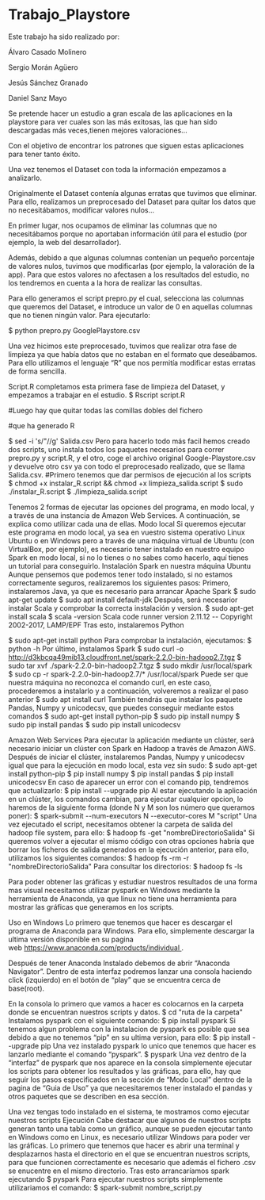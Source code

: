 # Trabajo_Playstore
Este trabajo ha sido realizado por:

Álvaro Casado Molinero

Sergio Morán Agüero

Jesús Sánchez Granado

Daniel Sanz Mayo

Se pretende hacer un estudio a gran escala de las aplicaciones en la playstore para ver cuales son las más exitosas, las que han sido descargadas más veces,tienen mejores 
valoraciones… 

Con el objetivo de encontrar los patrones que siguen estas aplicaciones para tener tanto éxito.

Una vez tenemos el Dataset con toda la información empezamos a analizarlo.

Originalmente el Dataset contenía algunas erratas que tuvimos que eliminar. Para ello, realizamos un preprocesado del Dataset para quitar los datos que no necesitábamos, modificar valores nulos...

En primer lugar, nos ocupamos de eliminar las columnas que no necesitábamos porque no aportaban información útil para el estudio (por ejemplo, la web del desarrollador). 

Además, debido a que algunas columnas contenían un pequeño porcentaje de valores nulos, tuvimos que modificarlas (por ejemplo, la valoración de la app). Para que estos valores no afectasen a los resultados del estudio, no los tendremos en cuenta a la hora de realizar las consultas.

Para ello generamos el script prepro.py el cual, selecciona las columnas que queremos del Dataset, e introduce un valor de 0 en aquellas columnas que no tienen ningún valor. Para ejecutarlo:

$ python prepro.py GooglePlaystore.csv

Una vez hicimos este preprocesado, tuvimos que realizar otra fase de limpieza ya que había datos que no estaban en el formato que deseábamos. Para ello utilizamos el lenguaje “R” que nos permitía modificar estas erratas de forma sencilla. 

Script.R completamos esta primera fase de limpieza del Dataset, y empezamos a trabajar en el estudio.
$ Rscript script.R

#Luego hay que quitar todas las comillas dobles del fichero

#que ha generado R

$ sed -i 's/"//g' Salida.csv
Pero para hacerlo todo más facil hemos creado dos scripts, uno instala todos los paquetes necesarios para correr prepro.py y script.R, y el otro, coge el archivo original Google-Playstore.csv y devuelve otro csv ya con todo el preprocesado realizado, que se llama Salida.csv.
#Primero tenemos que dar permisos de ejecución al los scripts
$ chmod +x instalar_R.script && chmod +x limpieza_salida.script
$ sudo ./instalar_R.script
$ ./limpieza_salida.script


Tenemos 2 formas de ejecutar las opciones del programa, en modo local, y a través de una instancia de Amazon Web Services. A continuación, se explica como utilizar cada una de ellas.
Modo local
Si queremos ejecutar este programa en modo local, ya sea en vuestro sistema operativo Linux Ubuntu o en Windows pero a través de una máquina virtual de Ubuntu (con VirtualBox, por ejemplo), es necesario tener instalado en nuestro equipo Spark en modo local, si no lo tienes o no sabes como hacerlo, aquí tienes un tutorial para conseguirlo.
Instalación Spark en nuestra máquina Ubuntu
Aunque pensemos que podemos tener todo instalado, si no estamos correctamente seguros, realizaremos los siguientes pasos:
Primero, instalaremos Java, ya que es necesario para arrancar Apache Spark
$ sudo apt-get update
$ sudo apt install default-jdk
Después, será necesarior instalar Scala y comprobar la correcta instalación y version.
$ sudo apt-get install scala
$ scala -version
Scala code runner version 2.11.12 -- Copyright 2002-2017, LAMP/EPF
Tras esto, instalaremos Python

$ sudo apt-get install python
Para comprobar la instalación, ejecutamos:
$ python -h
Por último, instalamos Spark
$ sudo curl -o http://d3kbcqa49mib13.cloudfront.net/spark-2.2.0-bin-hadoop2.7.tgz
$ sudo tar xvf ./spark-2.2.0-bin-hadoop2.7.tgz
$ sudo mkdir /usr/local/spark
$ sudo cp -r spark-2.2.0-bin-hadoop2.7/* /usr/local/spark
Puede ser que nuestra máquina no reconozca el comando curl, en este caso, procederemos a instalarlo y a continuación, volveremos a realizar el paso anterior
$ sudo apt install curl
También tendrás que instalar los paquete Pandas, Numpy y unicodecsv, que puedes conseguir mediante estos comandos
$ sudo apt-get install python-pip
$ sudo pip install numpy
$ sudo pip install pandas
$ sudo pip install unicodecsv

Amazon Web Services
Para ejecutar la aplicación mediante un clúster, será necesario iniciar un clúster con Spark en Hadoop a través de Amazon AWS. Después de iniciar el clúster, instalaremos Pandas, Numpy y unicodecsv igual que para la ejecución en modo local, esta vez sin sudo:
$ sudo apt-get install python-pip
$ pip install numpy
$ pip install pandas
$ pip install unicodecsv
En caso de aparecer un error con el comando pip, tendremos que actualizarlo:
$ pip install --upgrade pip
Al estar ejecutando la aplicación en un clúster, los comandos cambian, para ejecutar cualquier opcion, lo haremos de la siguiente forma (donde N y M son los número que queramos poner):
$ spark-submit --num-executors N --executor-cores M "script"
Una vez ejecutado el script, necesitamos obtener la carpeta de salida del hadoop file system, para ello:
$ hadoop fs -get "nombreDirectorioSalida"
Si queremos volver a ejecutar el mismo código con otras opciones habría que borrar los ficheros de salida generados en la ejecución anterior, para ello, utilizamos los siguientes comandos:
$ hadoop fs -rm -r "nombreDirectorioSalida"
Para consultar los directorios:
$ hadoop fs -ls



Para poder obtener las gráficas y estudiar nuestros resultados de una forma mas visual necesitamos utilizar pyspark en Windows mediante la herramienta de Anaconda, ya que linux no tiene una herramienta para mostrar las gráficas que generamos en los scripts.

Uso en Windows
Lo primero que tenemos que hacer es descargar el programa de Anaconda para Windows. Para ello, simplemente descargar la ultima versión disponible en su pagina web https://www.anaconda.com/products/individual .

Después de tener Anaconda Instalado debemos de abrir “Anaconda Navigator”. Dentro de esta interfaz podremos lanzar una consola haciendo click (izquierdo) en el botón de “play” que se encuentra cerca de base(root).

En la consola lo primero que vamos a hacer es colocarnos en la carpeta donde se encuentran nuestros scripts y datos.
$ cd "ruta de la carpeta"
Instalamos pyspark con el siguiente comando:
$ pip install pyspark
Si tenemos algun problema con la instalacion de pyspark es posible que sea debido a que no tenemos “pip” en su ultima version, para ello:
$ pip install --upgrade pip
Una vez instalado pyspark lo unico que tenemos que hacer es lanzarlo mediante el comando “pyspark”.
$ pyspark
Una vez dentro de la “interfaz” de pyspark que nos aparece en la consola simplemente ejecutar los scripts para obtener los resultados y las gráficas, para ello, hay que seguir los pasos especificados en la sección de “Modo Local” dentro de la pagina de “Guia de Uso” ya que necesitaremos tener instalado el pandas y otros paquetes que se describen en esa sección.

Una vez tengas todo instalado en el sistema, te mostramos como ejecutar nuestros scripts
Ejecución
Cabe destacar que algunos de nuestros scripts generan tanto una tabla como un gráfico, aunque se pueden ejecutar tanto en Windows como en Linux, es necesario utilizar Windows para poder ver las gráficas.
Lo primero que tenemos que hacer es abrir una terminal y desplazarnos hasta el directorio en el que se encuentran nuestros scripts, para que funcionen correctamente es necesario que además el fichero .csv se enucentre en el mismo directorio.
Tras esto arrancaríamos spark ejecutando
$ pyspark
Para ejecutar nuestros scripts simplemente utilizariamos el comando:
$ spark-submit nombre_script.py
